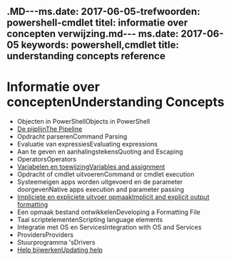 <span data-ttu-id="18441-101">.MD---ms.date: 2017-06-05-trefwoorden: powershell-cmdlet titel: informatie over concepten verwijzing</span><span class="sxs-lookup"><span data-stu-id="18441-101">.md--- ms.date:  2017-06-05 keywords:  powershell,cmdlet title:  understanding concepts reference</span></span>
---

# <a name="understanding-concepts"></a><span data-ttu-id="18441-102">Informatie over concepten</span><span class="sxs-lookup"><span data-stu-id="18441-102">Understanding Concepts</span></span>

*  <span data-ttu-id="18441-103">Objecten in PowerShell</span><span class="sxs-lookup"><span data-stu-id="18441-103">Objects in PowerShell</span></span>  
*  [<span data-ttu-id="18441-104">De pijplijn</span><span class="sxs-lookup"><span data-stu-id="18441-104">The Pipeline</span></span>](./fundamental/understanding-the-windows-powershell-pipeline.md)
*  <span data-ttu-id="18441-105">Opdracht parseren</span><span class="sxs-lookup"><span data-stu-id="18441-105">Command Parsing</span></span>
*  <span data-ttu-id="18441-106">Evaluatie van expressies</span><span class="sxs-lookup"><span data-stu-id="18441-106">Evaluating expressions</span></span>
*  <span data-ttu-id="18441-107">Aan te geven en aanhalingstekens</span><span class="sxs-lookup"><span data-stu-id="18441-107">Quoting and Escaping</span></span>
*  <span data-ttu-id="18441-108">Operators</span><span class="sxs-lookup"><span data-stu-id="18441-108">Operators</span></span>
*  [<span data-ttu-id="18441-109">Variabelen en toewijzing</span><span class="sxs-lookup"><span data-stu-id="18441-109">Variables and assignment</span></span>](./fundamental/using-variables-to-store-objects.md)
*  <span data-ttu-id="18441-110">Opdracht of cmdlet uitvoeren</span><span class="sxs-lookup"><span data-stu-id="18441-110">Command or cmdlet execution</span></span>
*  <span data-ttu-id="18441-111">Systeemeigen apps worden uitgevoerd en de parameter doorgeven</span><span class="sxs-lookup"><span data-stu-id="18441-111">Native apps execution and parameter passing</span></span>
*  [<span data-ttu-id="18441-112">Impliciete en expliciete uitvoer opmaak</span><span class="sxs-lookup"><span data-stu-id="18441-112">Implicit and explicit output formatting</span></span>](./cookbooks/using-format-commands-to-change-output-view.md)
*  <span data-ttu-id="18441-113">Een opmaak bestand ontwikkelen</span><span class="sxs-lookup"><span data-stu-id="18441-113">Developing a Formatting File</span></span>
*  <span data-ttu-id="18441-114">Taal scriptelementen</span><span class="sxs-lookup"><span data-stu-id="18441-114">Scripting language elements</span></span>
*  <span data-ttu-id="18441-115">Integratie met OS en Services</span><span class="sxs-lookup"><span data-stu-id="18441-115">Integration with OS and Services</span></span>
*  <span data-ttu-id="18441-116">Providers</span><span class="sxs-lookup"><span data-stu-id="18441-116">Providers</span></span>
*  <span data-ttu-id="18441-117">Stuurprogramma 's</span><span class="sxs-lookup"><span data-stu-id="18441-117">Drivers</span></span>
*  [<span data-ttu-id="18441-118">Help bijwerken</span><span class="sxs-lookup"><span data-stu-id="18441-118">Updating help</span></span>](/powershell/module/Microsoft.PowerShell.Core/Update-Help)

